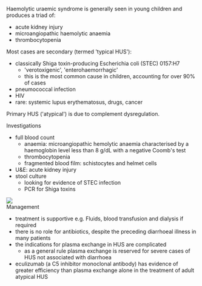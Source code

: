 Haemolytic uraemic syndrome is generally seen in young children and produces a triad of:  
* acute kidney injury
* microangiopathic haemolytic anaemia
* thrombocytopenia

  
Most cases are secondary (termed 'typical HUS'):  
* classically Shiga toxin\-producing Escherichia coli (STEC) 0157:H7
	+ 'verotoxigenic', 'enterohaemorrhagic'
	+ this is the most common cause in children, accounting for over 90% of cases
* pneumococcal infection
* HIV
* rare: systemic lupus erythematosus, drugs, cancer

  
Primary HUS ('atypical') is due to complement dysregulation.  
  
Investigations  
* full blood count
	+ anaemia: microangiopathic hemolytic anaemia characterised by a haemoglobin level less than 8 g/dL with a negative Coomb's test
	+ thrombocytopenia
	+ fragmented blood film: schistocytes and helmet cells
* U\&E: acute kidney injury
* stool culture
	+ looking for evidence of STEC infection
	+ PCR for Shiga toxins

  
[![](https://d32xxyeh8kfs8k.cloudfront.net/images_Passmedicine/pdd579.jpg)](https://d32xxyeh8kfs8k.cloudfront.net/images_Passmedicine/pdd579b.jpg)  
Management  
* treatment is supportive e.g. Fluids, blood transfusion and dialysis if required
* there is no role for antibiotics, despite the preceding diarrhoeal illness in many patients
* the indications for plasma exchange in HUS are complicated
	+ as a general rule plasma exchange is reserved for severe cases of HUS not associated with diarrhoea
* eculizumab (a C5 inhibitor monoclonal antibody) has evidence of greater efficiency than plasma exchange alone in the treatment of adult atypical HUS
